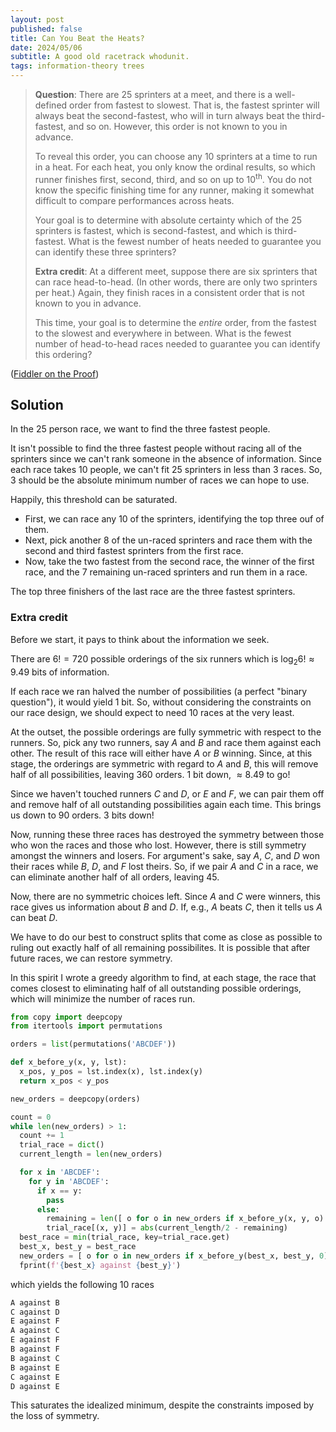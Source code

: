 ```yaml
---
layout: post
published: false
title: Can You Beat the Heats?
date: 2024/05/06
subtitle: A good old racetrack whodunit.
tags: information-theory trees
---
```


>**Question**: There are $25$ sprinters at a meet, and there is a well-defined order from fastest to slowest. That is, the fastest sprinter will always beat the second-fastest, who will in turn always beat the third-fastest, and so on. However, this order is not known to you in advance.
>
>To reveal this order, you can choose any $10$ sprinters at a time to run in a heat. For each heat, you only know the ordinal results, so which runner finishes first, second, third, and so on up to $10^\text{th}.$ You do not know the specific finishing time for any runner, making it somewhat difficult to compare performances across heats.
>
>Your goal is to determine with absolute certainty which of the $25$ sprinters is fastest, which is second-fastest, and which is third-fastest. What is the fewest number of heats needed to guarantee you can identify these three sprinters?
>
>**Extra credit**: At a different meet, suppose there are six sprinters that can race head-to-head. (In other words, there are only two sprinters per heat.) Again, they finish races in a consistent order that is not known to you in advance.
>
>This time, your goal is to determine the _entire_ order, from the fastest to the slowest and everywhere in between. What is the fewest number of head-to-head races needed to guarantee you can identify this ordering?

<!--more-->

([Fiddler on the Proof](https://thefiddler.substack.com/p/can-you-beat-the-heats))

## Solution

In the $25$ person race, we want to find the three fastest people. 

It isn't possible to find the three fastest people without racing all of the sprinters since we can't rank someone in the absence of information. Since each race takes $10$ people, we can't fit $25$ sprinters in less than $3$ races. So, $3$ should be the absolute minimum number of races we can hope to use.

Happily, this threshold can be saturated.

- First, we can race any $10$ of the sprinters, identifying the top three ouf of them.
- Next, pick another $8$ of the un-raced sprinters and race them with the second and third fastest sprinters from the first race.
- Now, take the two fastest from the second race, the winner of the first race, and the $7$ remaining un-raced sprinters and run them in a race.

The top three finishers of the last race are the three fastest sprinters.

### Extra credit

Before we start, it pays to think about the information we seek. 

There are $6! = 720$ possible orderings of the six runners which is $\log_2 6! \approx 9.49$ bits of information.

If each race we ran halved the number of possibilities (a perfect "binary question"), it would yield $1$ bit. So, without considering the constraints on our race design, we should expect to need $10$ races at the very least.

At the outset, the possible orderings are fully symmetric with respect to the runners. So, pick any two runners, say $A$ and $B$ and race them against each other. The result of this race will either have $A$ or $B$ winning. Since, at this stage, the orderings are symmetric with regard to $A$ and $B,$ this will remove half of all possibilities, leaving $360$ orders. $1$ bit down, $\approx 8.49$ to go!

Since we haven't touched runners $C$ and $D,$ or $E$ and $F,$ we can pair them off and remove half of all outstanding possibilities again each time. This brings us down to $90$ orders. $3$ bits down!

Now, running these three races has destroyed the symmetry between those who won the races and those who lost. However, there is still symmetry amongst the winners and losers. For argument's sake, say $A,$ $C,$ and $D$ won their races while $B,$ $D,$ and $F$ lost theirs. So, if we pair $A$ and $C$ in a race, we can eliminate another half of all orders, leaving $45.$

Now, there are no symmetric choices left. Since $A$ and $C$ were winners, this race gives us information about $B$ and $D.$ If, e.g., $A$ beats $C,$ then it tells us $A$ can beat $D.$

We have to do our best to construct splits that come as close as possible to ruling out exactly half of all remaining possibilites. It is possible that after future races, we can restore symmetry.

In this spirit I wrote a greedy algorithm to find, at each stage, the race that comes closest to eliminating half of all outstanding possible orderings, which will minimize the number of races run.

```python
from copy import deepcopy
from itertools import permutations

orders = list(permutations('ABCDEF'))

def x_before_y(x, y, lst):
  x_pos, y_pos = lst.index(x), lst.index(y)
  return x_pos < y_pos

new_orders = deepcopy(orders)

count = 0
while len(new_orders) > 1:
  count += 1
  trial_race = dict()
  current_length = len(new_orders)

  for x in 'ABCDEF':
    for y in 'ABCDEF':
      if x == y:
        pass
      else:
        remaining = len([ o for o in new_orders if x_before_y(x, y, o) ])
        trial_race[(x, y)] = abs(current_length/2 - remaining)
  best_race = min(trial_race, key=trial_race.get)
  best_x, best_y = best_race
  new_orders = [ o for o in new_orders if x_before_y(best_x, best_y, 0) ]
  fprint(f'{best_x} against {best_y}')
```

which yields the following $10$ races

```markdown
A against B
C against D
E against F
A against C
E against F
B against F
B against C
B against E
C against E
D against E
```

This saturates the idealized minimum, despite the constraints imposed by the loss of symmetry.




<br>
